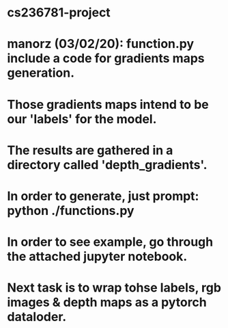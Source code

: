 # cs236781-project
# manorz (03/02/20): function.py include a code for gradients maps generation.
#   Those gradients maps intend to be our 'labels' for the model.
#   The results are gathered in a directory called 'depth_gradients'. 
#   In order to generate, just prompt: python ./functions.py
#   In order to see example, go through the attached jupyter notebook. 
#   Next task is to wrap tohse labels, rgb images & depth maps as a pytorch dataloder.
  
